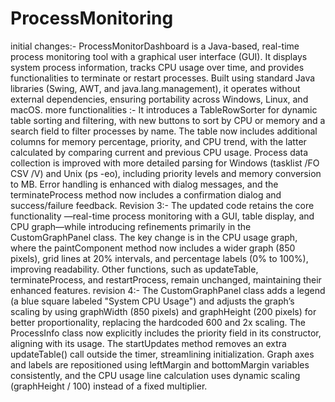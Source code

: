 # ProcessMonitoring
initial changes:-
ProcessMonitorDashboard is a Java-based, real-time process monitoring tool with a graphical user interface (GUI).
It displays system process information, tracks CPU usage over time, and provides functionalities to terminate or restart processes.
Built using standard Java libraries (Swing, AWT, and java.lang.management), it operates without external dependencies, ensuring portability across Windows, Linux, and macOS.
more functionalities :-
It introduces a TableRowSorter for dynamic table sorting and filtering, with new buttons to sort by CPU or memory and a search field to filter processes by name.
The table now includes additional columns for memory percentage, priority, and CPU trend, with the latter calculated by comparing current and previous CPU usage. Process data collection is improved with more detailed parsing for Windows (tasklist /FO CSV /V) and Unix (ps -eo), including priority levels and memory conversion to MB.
Error handling is enhanced with dialog messages, and the terminateProcess method now includes a confirmation dialog and success/failure feedback.
Revision 3:- The updated code retains the core functionality —real-time process monitoring with a GUI, table display, and CPU graph—while introducing refinements primarily in the CustomGraphPanel class.
The key change is in the CPU usage graph, where the paintComponent method now includes a wider graph (850 pixels), grid lines at 20% intervals, and percentage labels (0% to 100%), improving readability. Other functions, such as updateTable, terminateProcess, and restartProcess, remain unchanged, maintaining their enhanced features.
revision 4:- 
The CustomGraphPanel class adds a legend (a blue square labeled "System CPU Usage") and adjusts the graph’s scaling by using graphWidth (850 pixels) and graphHeight (200 pixels) for better proportionality, replacing the hardcoded 600 and 2x scaling.
The ProcessInfo class now explicitly includes the priority field in its constructor, aligning with its usage.
The startUpdates method removes an extra updateTable() call outside the timer, streamlining initialization.
Graph axes and labels are repositioned using leftMargin and bottomMargin variables consistently, and the CPU usage line calculation uses dynamic scaling (graphHeight / 100) instead of a fixed multiplier.
